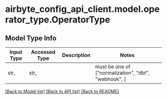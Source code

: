 # airbyte_config_api_client.model.operator_type.OperatorType

## Model Type Info
Input Type | Accessed Type | Description | Notes
------------ | ------------- | ------------- | -------------
str,  | str,  |  | must be one of ["normalization", "dbt", "webhook", ] 

[[Back to Model list]](../../README.md#documentation-for-models) [[Back to API list]](../../README.md#documentation-for-api-endpoints) [[Back to README]](../../README.md)

